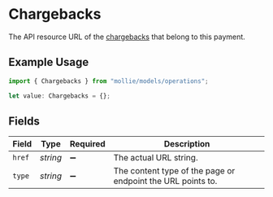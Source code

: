 # Chargebacks

The API resource URL of the [chargebacks](list-payment-chargebacks) that belong to this payment.

## Example Usage

```typescript
import { Chargebacks } from "mollie/models/operations";

let value: Chargebacks = {};
```

## Fields

| Field                                                       | Type                                                        | Required                                                    | Description                                                 |
| ----------------------------------------------------------- | ----------------------------------------------------------- | ----------------------------------------------------------- | ----------------------------------------------------------- |
| `href`                                                      | *string*                                                    | :heavy_minus_sign:                                          | The actual URL string.                                      |
| `type`                                                      | *string*                                                    | :heavy_minus_sign:                                          | The content type of the page or endpoint the URL points to. |